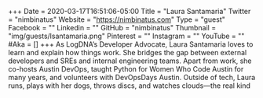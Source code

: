 +++
Date = 2020-03-17T16:51:06-05:00
Title = "Laura Santamaria"
Twitter = "nimbinatus"
Website = "https://nimbinatus.com"
Type = "guest"
Facebook = ""
Linkedin = ""
GitHub = "nimbinatus"
Thumbnail = "img/guests/lsantamaria.png"
Pinterest = ""
Instagram = ""
YouTube = ""
#Aka = []
+++
As LogDNA’s Developer Advocate, Laura Santamaria loves to learn and explain how things work. She bridges the gap between external developers and SREs and internal engineering teams. Apart from work, she co-hosts Austin DevOps, taught Python for Women Who Code Austin for many years, and volunteers with DevOpsDays Austin. Outside of tech, Laura runs, plays with her dogs, throws discs, and watches clouds—the real kind